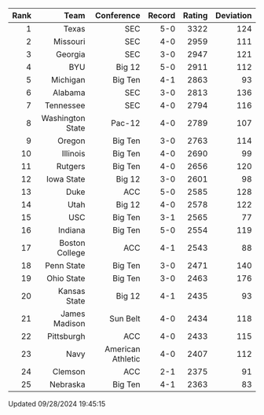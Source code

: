 | Rank  | Team                 | Conference           | Record   | Rating | Deviation |
| ---:  | ---:                 | ---:                 | ---:     | ---:   | ---:      |
| 1     | Texas                | SEC                  | 5-0      | 3322   | 124       |
| 2     | Missouri             | SEC                  | 4-0      | 2959   | 111       |
| 3     | Georgia              | SEC                  | 3-0      | 2947   | 121       |
| 4     | BYU                  | Big 12               | 5-0      | 2911   | 112       |
| 5     | Michigan             | Big Ten              | 4-1      | 2863   | 93        |
| 6     | Alabama              | SEC                  | 3-0      | 2813   | 136       |
| 7     | Tennessee            | SEC                  | 4-0      | 2794   | 116       |
| 8     | Washington State     | Pac-12               | 4-0      | 2789   | 107       |
| 9     | Oregon               | Big Ten              | 3-0      | 2763   | 114       |
| 10    | Illinois             | Big Ten              | 4-0      | 2690   | 99        |
| 11    | Rutgers              | Big Ten              | 4-0      | 2656   | 120       |
| 12    | Iowa State           | Big 12               | 3-0      | 2601   | 98        |
| 13    | Duke                 | ACC                  | 5-0      | 2585   | 128       |
| 14    | Utah                 | Big 12               | 4-0      | 2578   | 122       |
| 15    | USC                  | Big Ten              | 3-1      | 2565   | 77        |
| 16    | Indiana              | Big Ten              | 5-0      | 2554   | 119       |
| 17    | Boston College       | ACC                  | 4-1      | 2543   | 88        |
| 18    | Penn State           | Big Ten              | 3-0      | 2471   | 140       |
| 19    | Ohio State           | Big Ten              | 3-0      | 2463   | 176       |
| 20    | Kansas State         | Big 12               | 4-1      | 2435   | 93        |
| 21    | James Madison        | Sun Belt             | 4-0      | 2434   | 118       |
| 22    | Pittsburgh           | ACC                  | 4-0      | 2433   | 115       |
| 23    | Navy                 | American Athletic    | 4-0      | 2407   | 112       |
| 24    | Clemson              | ACC                  | 2-1      | 2375   | 91        |
| 25    | Nebraska             | Big Ten              | 4-1      | 2363   | 83        |

Updated 09/28/2024 19:45:15
